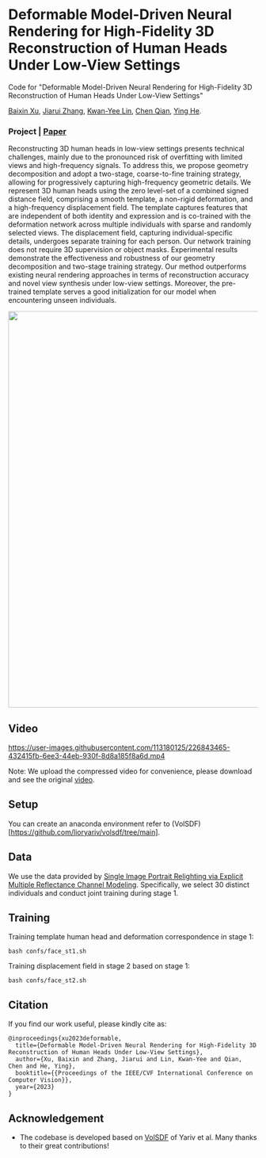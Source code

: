 # Deformable Model-Driven Neural Rendering for High-Fidelity 3D Reconstruction of Human Heads Under Low-View Settings
Code for "Deformable Model-Driven Neural Rendering for High-Fidelity 3D Reconstruction of Human Heads Under Low-View Settings"

[Baixin Xu](https://xubaixinxbx.github.io/), [Jiarui Zhang](https://github.com/xubaixinxbx/3dheads), [Kwan-Yee Lin](https://kwanyeelin.github.io/), [Chen Qian](https://scholar.google.com/citations?user=AerkT0YAAAAJ&hl=zh-CN), [Ying He](https://personal.ntu.edu.sg/yhe/).

### Project | [Paper](https://arxiv.org/abs/2303.13855)

Reconstructing 3D human heads in low-view settings presents  technical challenges, mainly due to the pronounced risk of overfitting with limited views and high-frequency signals. To address this, we propose geometry decomposition and adopt a two-stage, coarse-to-fine training strategy, allowing for progressively capturing high-frequency geometric details. We represent 3D human heads using the zero level-set of a combined signed distance field, comprising a smooth template, a non-rigid deformation, and a high-frequency displacement field. The template captures features that are independent of both identity and expression and is co-trained with the deformation network across multiple individuals with sparse and randomly selected views. The displacement field, capturing individual-specific details, undergoes separate training for each person. Our network training does not require 3D supervision or object masks. Experimental results demonstrate the effectiveness and robustness of our geometry decomposition and two-stage training strategy. Our method outperforms existing neural rendering approaches in terms of reconstruction accuracy and novel view synthesis under low-view settings. Moreover, the pre-trained template serves a good initialization for our model when encountering unseen individuals. 

<img src='./misc/arch_pipeline.png' width=800>

## Video

<!-- <video controls src="./misc/video_compress.mp4"></video> -->



https://user-images.githubusercontent.com/113180125/226843465-432415fb-6ee3-44eb-930f-8d8a185f8a6d.mp4





Note: We upload the compressed video for convenience, please download and see the original [video](https://github.com/xubaixinxbx/High-fidelity-3D-Reconstruction-of-Human-Heads/tree/main/misc).

## Setup
You can create an anaconda environment refer to (VolSDF)[https://github.com/lioryariv/volsdf/tree/main].

## Data
We use the data provided by [Single Image Portrait Relighting via Explicit Multiple Reflectance Channel Modeling](https://sireer.github.io/projects/FLM_project/). Specifically, we select 30 distinct individuals and conduct joint training during stage 1.

## Training
Training template human head and deformation correspondence in stage 1:
```
bash confs/face_st1.sh 
```
Training displacement field in stage 2 based on stage 1:
```
bash confs/face_st2.sh 
```
## Citation

If you find our work useful, please kindly cite as:
```
@inproceedings{xu2023deformable,
  title={Deformable Model-Driven Neural Rendering for High-Fidelity 3D Reconstruction of Human Heads Under Low-View Settings},
  author={Xu, Baixin and Zhang, Jiarui and Lin, Kwan-Yee and Qian, Chen and He, Ying},
  booktitle={{Proceedings of the IEEE/CVF International Conference on Computer Vision}},
  year={2023}
}
```

## Acknowledgement
* The codebase is developed based on [VolSDF](https://github.com/lioryariv/volsdf) of Yariv et al. Many thanks to their great contributions!
